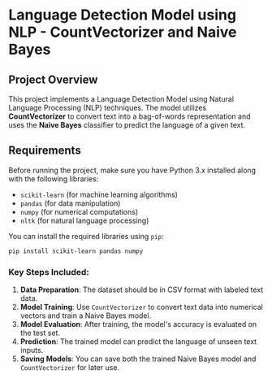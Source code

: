 # Language Detection Model using NLP - CountVectorizer and Naive Bayes

## Project Overview
This project implements a Language Detection Model using Natural Language Processing (NLP) techniques. The model utilizes **CountVectorizer** to convert text into a bag-of-words representation and uses the **Naive Bayes** classifier to predict the language of a given text.

## Requirements

Before running the project, make sure you have Python 3.x installed along with the following libraries:

- `scikit-learn` (for machine learning algorithms)
- `pandas` (for data manipulation)
- `numpy` (for numerical computations)
- `nltk` (for natural language processing)

You can install the required libraries using `pip`:

```bash
pip install scikit-learn pandas numpy 
```


### Key Steps Included:
1. **Data Preparation**: The dataset should be in CSV format with labeled text data.
2. **Model Training**: Use `CountVectorizer` to convert text data into numerical vectors and train a Naive Bayes model.
3. **Model Evaluation**: After training, the model's accuracy is evaluated on the test set.
4. **Prediction**: The trained model can predict the language of unseen text inputs.
5. **Saving Models**: You can save both the trained Naive Bayes model and `CountVectorizer` for later use.

